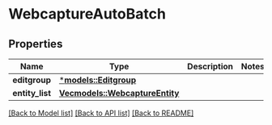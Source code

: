 # WebcaptureAutoBatch

## Properties
Name | Type | Description | Notes
------------ | ------------- | ------------- | -------------
**editgroup** | [***models::Editgroup**](editgroup.md) |  | 
**entity_list** | [**Vec<models::WebcaptureEntity>**](webcapture_entity.md) |  | 

[[Back to Model list]](../README.md#documentation-for-models) [[Back to API list]](../README.md#documentation-for-api-endpoints) [[Back to README]](../README.md)


